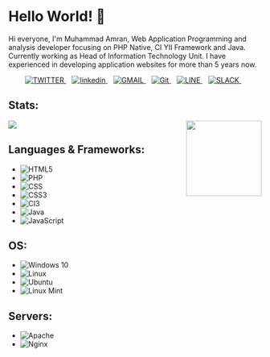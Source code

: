 <h1 align='left'>Hello World! 👋</h1>

Hi everyone, I'm Muhammad Amran, Web Application Programming and analysis developer focusing on PHP Native, CI YII Framework and Java. Currently working as Head of Information Technology Unit. I have experienced in developing application websites for more than 5 years now.

<p align='center'>
	<a href="https://twitter.com/muh_amran10" target="_blank">
		<img alt="TWITTER" src="https://img.shields.io/badge/twitter-%231DA1F2.svg?&style=for-the-badge&logo=twitter&logoColor=white" />
	</a>&nbsp;&nbsp;
	<a href="https://www.linkedin.com/in/muhammadamran/" target="_blank">
		<img alt="linkedin" src="https://img.shields.io/badge/linkedin-%231DA1F2.svg?&style=for-the-badge&logo=linkedin&logoColor=white" />
	</a>&nbsp;&nbsp;
	<a href="mailto:amranhakim9@gmail.com">
		<img alt="GMAIL" src="https://img.shields.io/badge/Gmail-D14836?style=for-the-badge&logo=gmail&logoColor=white" />
	</a>&nbsp;&nbsp;
	<a href="https://www.gitlab.com/amranhakim10/" target="_blank">
		<img alt="Git" src="https://img.shields.io/badge/GitLab-330F63?style=for-the-badge&logo=gitlab&logoColor=white"/>
	</a>&nbsp;&nbsp;
	<a href="https://www.line.com/siramran/" target="_blank">
		<img alt="LINE" src="https://img.shields.io/badge/Line-00C300?style=for-the-badge&logo=line&logoColor=white"/>
	</a>&nbsp;&nbsp;
	<a href="https://www.slack.com/amranhakim9@gmail.com/" target="_blank">
		<img alt="SLACK" src="https://img.shields.io/badge/Slack-4A154B?style=for-the-badge&logo=slack&logoColor=white"/>
	</a>&nbsp;&nbsp;
</p>

## Stats:

<img align ="right" src="https://jaxenter.com/wp-content/uploads/2019/09/shutterstock_753972046-350x233.jpg" width="150" height="150">

<img src="https://github-readme-stats.vercel.app/api?username=muhammadamran">

## Languages & Frameworks:

- <img alt="HTML5" src="https://img.shields.io/badge/HTML5-E34F26?style=for-the-badge&logo=html5&logoColor=white"/>
- <img alt="PHP" src="https://img.shields.io/badge/PHP-777BB4?style=for-the-badge&logo=php&logoColor=white"/>
- <img alt="CSS" src="https://img.shields.io/badge/CSS-239120?&style=for-the-badge&logo=css3&logoColor=white"/>
- <img alt="CSS3" src="https://img.shields.io/badge/CSS3-1572B6?style=for-the-badge&logo=css3&logoColor=white"/>
- <img alt="CI3" src="https://img.shields.io/badge/Codeigniter-EF4223?style=for-the-badge&logo=codeigniter&logoColor=white"/>
- <img alt="Java" src="https://img.shields.io/badge/Java-ED8B00?style=for-the-badge&logo=java&logoColor=white"/>
- <img alt="JavaScript" src="https://img.shields.io/badge/JavaScript-F7DF1E?style=for-the-badge&logo=javascript&logoColor=black"/>

## OS:

- <img alt="Windows 10" src="https://img.shields.io/badge/Windows-0078D6?style=for-the-badge&logo=windows&logoColor=white"/>
- <img alt="Linux" src="https://img.shields.io/badge/Linux-FCC624?style=for-the-badge&logo=linux&logoColor=black"/>
- <img alt="Ubuntu" src="https://img.shields.io/badge/Ubuntu-E95420?style=for-the-badge&logo=ubuntu&logoColor=white"/>
- <img alt="Linux Mint" src="https://img.shields.io/badge/Linux_Mint-87CF3E?style=for-the-badge&logo=linux-mint&logoColor=white"/>

## Servers:

- <img alt="Apache" src="https://img.shields.io/badge/apache%20-%23D42029.svg?&style=for-the-badge&logo=apache&logoColor=white"/>
- <img alt="Nginx" src="https://img.shields.io/badge/nginx%20-%23009639.svg?&style=for-the-badge&logo=nginx&logoColor=white"/>
